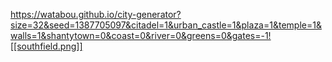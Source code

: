 https://watabou.github.io/city-generator?size=32&seed=1387705097&citadel=1&urban_castle=1&plaza=1&temple=1&walls=1&shantytown=0&coast=0&river=0&greens=0&gates=-1![[southfield.png]]